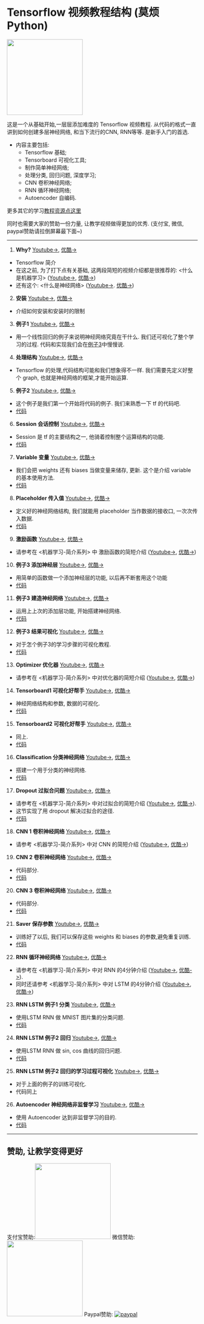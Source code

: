 # Tensorflow 视频教程结构 (莫烦Python)
<img src='https://github.com/MorvanZhou/tutorials/blob/gh-pages/tensorflowTUT/Tensorflow%20course%20cover%20page.jpg?raw=true' height=200>

这是一个从基础开始,一层层添加难度的 Tensorflow 视频教程. 从代码的格式一直讲到如何创建多层神经网络, 和当下流行的CNN, RNN等等.
是新手入门的首选.

* 内容主要包括:
  * Tensorflow 基础;
  * Tensorboard 可视化工具;
  * 制作简单神经网络;
  * 处理分类, 回归问题, 深度学习;
  * CNN 卷积神经网络;
  * RNN 循环神经网络;
  * Autoencoder 自编码.
  
更多其它的学习[教程资源点这里](http://morvanzhou.github.io/tutorials/)

同时也需要大家的赞助一份力量, 让教学视频做得更加的优秀. (支付宝, 微信, paypal赞助请拉倒屏幕最下面~)

---

1. **Why?** [Youtube->](https://www.youtube.com/watch?v=vZ263nfbh8g&list=PLXO45tsB95cKI5AIlf5TxxFPzb-0zeVZ8&index=2), [优酷->](http://v.youku.com/v_show/id_XMTYxMzQzMDA3Mg==.html?f=27327189&o=1)
  * Tensorflow 简介
  * 在这之前, 为了打下点有关基础, 这两段简短的视频介绍都是很推荐的: <什么是机器学习> ([Youtube->](https://www.youtube.com/watch?v=YY7-VKXybjc&list=PLXO45tsB95cIFm8Y8vMkNNPPXAtYXwKin&index=1), [优酷->](http://v.youku.com/v_show/id_XMTYyMjk2NDIwOA==.html?f=27892935&o=1)) 
  * 还有这个: <什么是神经网络> ([Youtube->](https://www.youtube.com/watch?v=RSRkp8VAavQ&index=2&list=PLXO45tsB95cIFm8Y8vMkNNPPXAtYXwKin). [优酷->](http://v.youku.com/v_show/id_XMTU5NDc3MDQwOA==.html?f=27892935&o=1))
  

2. **安装** [Youtube->](https://www.youtube.com/watch?v=pk6sAg2M-fU&list=PLXO45tsB95cKI5AIlf5TxxFPzb-0zeVZ8&index=3), [优酷->](http://v.youku.com/v_show/id_XMTYxMzQzMjEyNA==.html?f=27327189&o=1)
  * 介绍如何安装和安装时的限制
  


3. **例子1** [Youtube->](https://www.youtube.com/watch?v=tM4z02cDNa4&index=4&list=PLXO45tsB95cKI5AIlf5TxxFPzb-0zeVZ8), [优酷->](http://v.youku.com/v_show/id_XMTYxMzQzNDc5Ng==.html?f=27327189&from=y1.2-3.4.4&spm=a2h0j.8191423.item_XMTYxMzQzNDc5Ng==.A)
  * 用一个线性回归的例子来说明神经网络究竟在干什么. 我们还可视化了整个学习的过程. 代码和实现我们会在[例子3](https://www.youtube.com/watch?v=FTR36h-LKcY&list=PLXO45tsB95cKI5AIlf5TxxFPzb-0zeVZ8&index=11)中慢慢说.
  


4. **处理结构** [Youtube->](https://www.youtube.com/watch?v=9l_c5260JQ8&list=PLXO45tsB95cKI5AIlf5TxxFPzb-0zeVZ8&index=5), [优酷->](http://v.youku.com/v_show/id_XMTYxMzQ1NzUwOA==.html?f=27327189&o=1)
  * Tensorflow 的处理,代码结构可能和我们想象得不一样. 我们需要先定义好整个 graph, 也就是神经网络的框架,才能开始运算.
  


5. **例子2** [Youtube->](https://www.youtube.com/watch?v=JKR1Dxinwwc&index=6&list=PLXO45tsB95cKI5AIlf5TxxFPzb-0zeVZ8), [优酷->](http://v.youku.com/v_show/id_XMTYxMzQ2NzE0OA==.html?f=27327189&o=1)
  * 这个例子是我们第一个开始将代码的例子. 我们来熟悉一下 tf 的代码吧. 
  * [代码](https://github.com/MorvanZhou/tutorials/tree/master/tensorflowTUT/tf5_example2)
  


6. **Session 会话控制** [Youtube->](https://www.youtube.com/watch?v=HhjtJ73AwIY&index=7&list=PLXO45tsB95cKI5AIlf5TxxFPzb-0zeVZ8), [优酷->](http://v.youku.com/v_show/id_XMTYxMzYzNTc2OA==.html?f=27327189&o=1)
  * Session 是 tf 的主要结构之一, 他骑着控制整个运算结构的功能. 
  * [代码](https://github.com/MorvanZhou/tutorials/blob/master/tensorflowTUT/tensorflow6_session.py)
  


7. **Variable 变量** [Youtube->](https://www.youtube.com/watch?v=jGxK7gfglrI&index=8&list=PLXO45tsB95cKI5AIlf5TxxFPzb-0zeVZ8), [优酷->](http://v.youku.com/v_show/id_XMTYxMzY2MDM2OA==.html?f=27327189&o=1)
  * 我们会把 weights 还有 biases 当做变量来储存, 更新. 这个是介绍 variable 的基本使用方法. 
  * [代码](https://github.com/MorvanZhou/tutorials/blob/master/tensorflowTUT/tensorflow7_variable.py)
  


8. **Placeholder 传入值** [Youtube->](https://www.youtube.com/watch?v=fCWbRboJ4Rs&list=PLXO45tsB95cKI5AIlf5TxxFPzb-0zeVZ8&index=9), [优酷->](http://v.youku.com/v_show/id_XMTYxMzY5NzI4MA==.html?f=27327189&o=1)
  * 定义好的神经网络结构, 我们就能用 placeholder 当作数据的接收口, 一次次传入数据. 
  * [代码](https://github.com/MorvanZhou/tutorials/blob/master/tensorflowTUT/tensorflow8_feeds.py)
  


9. **激励函数** [Youtube->](https://www.youtube.com/watch?v=6gbGCxBGxZA&list=PLXO45tsB95cKI5AIlf5TxxFPzb-0zeVZ8&index=10), [优酷->](http://v.youku.com/v_show/id_XMTU5NjA2MTk0MA==.html?f=27327189&o=1)
  * 请参考在 <机器学习-简介系列> 中 激励函数的简短介绍 ([Youtube->](https://www.youtube.com/watch?v=tI9AbaBfnPc&list=PLXO45tsB95cIFm8Y8vMkNNPPXAtYXwKin&index=9), [优酷->](http://v.youku.com/v_show/id_XMTcxMTExNjA5Mg==.html?f=27892935&o=1))
  


10. **例子3 添加神经层** [Youtube->](https://www.youtube.com/watch?v=FTR36h-LKcY&list=PLXO45tsB95cKI5AIlf5TxxFPzb-0zeVZ8&index=11), [优酷->](http://v.youku.com/v_show/id_XMTU5NjEzOTA4NA==.html?f=27327189&o=1)
  * 用简单的函数做一个添加神经层的功能, 以后再不断套用这个功能 
  * [代码](https://github.com/MorvanZhou/tutorials/blob/master/tensorflowTUT/tensorflow10_def_add_layer.py)
  


11. **例子3 建造神经网络** [Youtube->](https://www.youtube.com/watch?v=S9wBMi2B4Ss&list=PLXO45tsB95cKI5AIlf5TxxFPzb-0zeVZ8&index=12), [优酷->](http://v.youku.com/v_show/id_XMTU5OTA5NDI1Mg==.html?f=27327189&o=1)
  * 运用上上次的添加层功能, 开始搭建神经网络. 
  * [代码](https://github.com/MorvanZhou/tutorials/tree/master/tensorflowTUT/tf11_build_network)
  


12. **例子3 结果可视化** [Youtube->](https://www.youtube.com/watch?v=nhn8B0pM9ls&list=PLXO45tsB95cKI5AIlf5TxxFPzb-0zeVZ8&index=13), [优酷->](http://v.youku.com/v_show/id_XMTU5OTQzOTMzNg==.html?f=27327189&o=1)
  * 对于怎个例子3的学习步骤的可视化教程. 
  * [代码](https://github.com/MorvanZhou/tutorials/tree/master/tensorflowTUT/tf12_plot_result)
  


13. **Optimizer 优化器** [Youtube->](https://www.youtube.com/watch?v=9BmaWixFwj8&index=14&list=PLXO45tsB95cKI5AIlf5TxxFPzb-0zeVZ8), [优酷->](http://v.youku.com/v_show/id_XMTYwMzk1NDM4OA==.html?f=27327189&o=1)
  * 请参考在 <机器学习-简介系列> 中对优化器的简短介绍 ([Youtube->](https://www.youtube.com/watch?v=UlUGGB7akfE&list=PLXO45tsB95cIFm8Y8vMkNNPPXAtYXwKin&index=11), [优酷->](http://v.youku.com/v_show/id_XMTc2MjA0ODQyOA==.html?f=27892935&o=1))
  


14. **Tensorboard1 可视化好帮手** [Youtube->](https://www.youtube.com/watch?v=SDeQRRRMUHU&index=15&list=PLXO45tsB95cKI5AIlf5TxxFPzb-0zeVZ8), [优酷->](http://v.youku.com/v_show/id_XMTYxMTYwMjEwMA==.html?f=27327189&o=1)
  * 神经网络结构和参数, 数据的可视化. 
  * [代码](https://github.com/MorvanZhou/tutorials/tree/master/tensorflowTUT/tf14_tensorboard)
  


15. **Tensorboard2 可视化好帮手** [Youtube->](https://www.youtube.com/watch?v=L-RDrbYNWDk&index=16&list=PLXO45tsB95cKI5AIlf5TxxFPzb-0zeVZ8), [优酷->](http://v.youku.com/v_show/id_XMTYxMTcxODYyMA==.html?f=27327189&o=1)
  * 同上. 
  * [代码](https://github.com/MorvanZhou/tutorials/tree/master/tensorflowTUT/tf15_tensorboard)
  


16. **Classification 分类神经网络** [Youtube->](https://www.youtube.com/watch?v=aNjdw9w_Qyc&list=PLXO45tsB95cKI5AIlf5TxxFPzb-0zeVZ8&index=17), [优酷->](http://v.youku.com/v_show/id_XMTYxMjQ2NTYyNA==.html?f=27327189&o=1)
  * 搭建一个用于分类的神经网络. 
  * [代码](https://github.com/MorvanZhou/tutorials/tree/master/tensorflowTUT/tf16_classification)
  


17. **Dropout 过拟合问题** [Youtube->](https://www.youtube.com/watch?v=f2F9Xsd7KVk&list=PLXO45tsB95cKI5AIlf5TxxFPzb-0zeVZ8&index=18), [优酷->](http://v.youku.com/v_show/id_XMTYxODI2Mzk5Ng==.html?f=27327189&o=1)
  * 请参考在 <机器学习-简介系列> 中对过拟合的简短介绍 ([Youtube->](https://www.youtube.com/watch?v=e9OKufD6lRM&list=PLXO45tsB95cIFm8Y8vMkNNPPXAtYXwKin&index=10), [优酷->](http://v.youku.com/v_show/id_XMTczNjA2Nzc5Ng==.html?f=27892935&o=1)). 
  * 这节实现了用 dropout 解决过拟合的途径. 
  * [代码](https://github.com/MorvanZhou/tutorials/tree/master/tensorflowTUT/tf17_dropout)
  


18. **CNN 1 卷积神经网络** [Youtube->](https://www.youtube.com/watch?v=tjcgL5RIdTM&list=PLXO45tsB95cKI5AIlf5TxxFPzb-0zeVZ8&index=19), [优酷->](http://v.youku.com/v_show/id_XMTYyMTUyMjc0OA==.html?f=27327189&o=1)
  * 请参考 <机器学习-简介系列> 中对 CNN 的简短介绍 ([Youtube->](https://www.youtube.com/watch?v=hMIZ85t9r9A&index=3&list=PLXO45tsB95cIFm8Y8vMkNNPPXAtYXwKin), [优酷->](http://v.youku.com/v_show/id_XMTY4MzAyNTc4NA==.html?f=27892935&o=1))
  


19. **CNN 2 卷积神经网络** [Youtube->](https://www.youtube.com/watch?v=JCBe_yjDmY8&list=PLXO45tsB95cKI5AIlf5TxxFPzb-0zeVZ8&index=20), [优酷->](http://v.youku.com/v_show/id_XMTYyMTY1MjMwOA==.html?f=27327189&o=1)
  * 代码部分. 
  * [代码](https://github.com/MorvanZhou/tutorials/tree/master/tensorflowTUT/tf18_CNN2)
  


20. **CNN 3 卷积神经网络** [Youtube->](https://www.youtube.com/watch?v=pjjH2dGGwwY&list=PLXO45tsB95cKI5AIlf5TxxFPzb-0zeVZ8&index=21), [优酷->](http://v.youku.com/v_show/id_XMTYyMTc3ODc0OA==.html?f=27327189&o=1)
  * 代码部分. 
  * [代码](https://github.com/MorvanZhou/tutorials/tree/master/tensorflowTUT/tf18_CNN3)
  


21. **Saver 保存参数** [Youtube->](https://www.youtube.com/watch?v=R-22pnDezHU&list=PLXO45tsB95cKI5AIlf5TxxFPzb-0zeVZ8&index=22), [优酷->](http://v.youku.com/v_show/id_XMTYyNzE2MDUwOA==.html?f=27327189&o=1)
  * 训练好了以后, 我们可以保存这些 weights 和 biases 的参数,避免重复训练. 
  * [代码](https://github.com/MorvanZhou/tutorials/blob/master/tensorflowTUT/tf19_saver.py)
  


22. **RNN 循环神经网络** [Youtube->](https://www.youtube.com/watch?v=i-cd3wzsHtw&list=PLXO45tsB95cKI5AIlf5TxxFPzb-0zeVZ8&index=23), [优酷->](http://v.youku.com/v_show/id_XMTcyNjE0ODM4MA==.html?f=27327189&o=1)
  * 请参考在 <机器学习-简介系列> 中对 RNN 的4分钟介绍 ([Youtube->](https://www.youtube.com/watch?v=EEtf4kNsk7Q&index=4&list=PLXO45tsB95cIFm8Y8vMkNNPPXAtYXwKin), [优酷->](http://v.youku.com/v_show/id_XMTcyNzYwNjU1Ng==.html?f=27892935&o=1)). 
  * 同时还请参考 <机器学习-简介系列> 中对 LSTM 的4分钟介绍 ([Youtube->](https://www.youtube.com/watch?v=Vdg5zlZAXnU&index=5&list=PLXO45tsB95cIFm8Y8vMkNNPPXAtYXwKin), [优酷->](http://v.youku.com/v_show/id_XMTc0MzY5MTQxMg==.html?f=27892935&o=1))
  


23. **RNN LSTM 例子1 分类** [Youtube->](https://www.youtube.com/watch?v=IASyrQamTQk&list=PLXO45tsB95cKI5AIlf5TxxFPzb-0zeVZ8&index=24), [优酷->](http://v.youku.com/v_show/id_XMTcyNjE5ODU3Mg==.html?f=27327189&o=1)
  * 使用LSTM RNN 做 MNIST 图片集的分类问题. 
  * [代码](https://github.com/MorvanZhou/tutorials/tree/master/tensorflowTUT/tf20_RNN2)
  


24. **RNN LSTM 例子2 回归** [Youtube->](https://www.youtube.com/watch?v=nMLPYT_SMRo&list=PLXO45tsB95cKI5AIlf5TxxFPzb-0zeVZ8&index=25), [优酷->](http://v.youku.com/v_show/id_XMTczMDY5Mjc5Ng==.html?f=27327189&o=1)
  * 使用LSTM RNN 做 sin, cos 曲线的回归问题. 
  * [代码](https://github.com/MorvanZhou/tutorials/tree/master/tensorflowTUT/tf20_RNN2.2)
  


25. **RNN LSTM 例子2 回归的学习过程可视化** [Youtube->](https://www.youtube.com/watch?v=V-pvtUThhNE&list=PLXO45tsB95cKI5AIlf5TxxFPzb-0zeVZ8&index=26), [优酷->](http://v.youku.com/v_show/id_XMTczMDcxMjEwNA==.html?f=27327189&o=1)
  * 对于上面的例子的训练可视化. 
  * 代码同上
 
26. **Autoencoder 神经网络非监督学习** [Youtube->](https://www.youtube.com/watch?v=F2h3tbC-sBk&list=PLXO45tsB95cKI5AIlf5TxxFPzb-0zeVZ8&index=27), [优酷->](http://v.youku.com/v_show/id_XMTc3NjQ4NjE0OA==.html?f=27327189&o=1)
  * 使用 Autoencoder 达到非监督学习的目的. 
  * [代码](https://github.com/MorvanZhou/tutorials/tree/master/tensorflowTUT/tf21_autoencoder)

---

## 赞助, 让教学变得更好
支付宝赞助:<img src='https://github.com/MorvanZhou/tutorials/blob/gh-pages/Donation/zhifubao.jpeg?raw=true' height='200'>    微信赞助:<img src='https://github.com/MorvanZhou/tutorials/blob/gh-pages/Donation/WechatIMG1.png?raw=true' height='200'>   Paypal赞助: [![paypal](https://www.paypalobjects.com/zh_XC/i/btn/btn_donateCC_LG.gif)](https://www.paypal.com/cgi-bin/webscr?cmd=_donations&business=morvanzhou%40gmail%2ecom&lc=C2&item_name=MorvanPython&currency_code=AUD&bn=PP%2dDonationsBF%3abtn_donateCC_LG%2egif%3aNonHosted)
